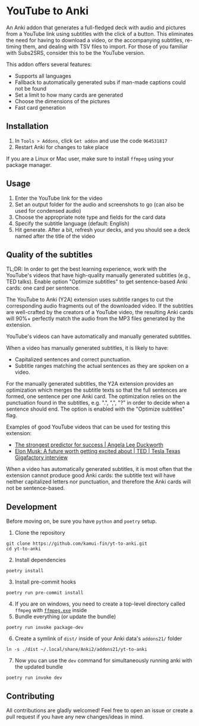 # YouTube to Anki

An Anki addon that generates a full-fledged deck with audio and pictures from a YouTube link using subtitles with the click of a button. This eliminates the need for having to download a video, or the accompanying subtitles, re-timing them, and dealing with TSV files to import. For those of you familiar with Subs2SRS, consider this to be the YouTube version.

This addon offers several features:

- Supports all languages
- Fallback to automatically generated subs if man-made captions could not be found
- Set a limit to how many cards are generated
- Choose the dimensions of the pictures
- Fast card generation

## Installation

1. In `Tools > Addons`, click `Get addon` and use the code `964531817`
2. Restart Anki for changes to take place

If you are a Linux or Mac user, make sure to install `ffmpeg` using your package manager.

## Usage

1. Enter the YouTube link for the video
2. Set an output folder for the audio and screenshots to go (can also be used for condensed audio)
3. Choose the appropriate note type and fields for the card data
4. Specify the subtitle language (default: English)
5. Hit generate. After a bit, refresh your decks, and you should see a deck named after the title of the video

## Quality of the subtitles

TL;DR: In order to get the best learning experience, work with the YouTube's
videos that have high-quality manually generated subtitles (e.g., TED talks).
Enable option "Optimize subtitles" to get sentence-based Anki cards: one card
per sentence.

The YouTube to Anki (Y2A) extension uses subtitle ranges to cut the corresponding
audio fragments out of the downloaded video. If the subtitles are well-crafted
by the creators of a YouTube video, the resulting Anki cards will 90%+ perfectly
match the audio from the MP3 files generated by the extension.

YouTube's videos can have automatically and manually generated subtitles.

When a video has manually generated subtitles, it is likely to have:

- Capitalized sentences and correct punctuation.
- Subtitle ranges matching the actual sentences as they are spoken on a video.

For the manually generated subtitles, the Y2A extension provides an optimization
which merges the subtitle texts so that the full sentences are formed, one
sentence per one Anki card. The optimization relies on the punctuation found
in the subtitles, e.g. ".", ",", "?" in order to decide when a sentence should
end. The option is enabled with the "Optimize subtitles" flag.

Examples of good YouTube videos that can be used for testing this extension:

- [The strongest predictor for success | Angela Lee Duckworth](https://www.youtube.com/watch?v=GfF2e0vyGM4&list=PLsJDRmMjwANLfCZxb25npMoR3aWFIpSRA&index=2&t=42s)
- [Elon Musk: A future worth getting excited about | TED | Tesla Texas Gigafactory interview](https://www.youtube.com/watch?v=YRvf00NooN8&t=265s)

When a video has automatically generated subtitles, it is most often that the
extension cannot produce good Anki cards: the subtitle text will have neither
capitalized letters nor punctuation, and therefore the Anki cards will not be
sentence-based.

## Development

Before moving on, be sure you have `python` and `poetry` setup.

1. Clone the repository

```
git clone https://github.com/kamui-fin/yt-to-anki.git
cd yt-to-anki
```

2. Install dependencies

```
poetry install
```

3. Install pre-commit hooks

```
poetry run pre-commit install
```

4. If you are on windows, you need to create a top-level directory called `ffmpeg` with [`ffmpeg.exe`](https://github.com/BtbN/FFmpeg-Builds/releases) inside
5. Bundle everything (or update the bundle)

```
poetry run invoke package-dev
```

6. Create a symlink of `dist/` inside of your Anki data's `addons21/` folder

```
ln -s ./dist ~/.local/share/Anki2/addons21/yt-to-anki
```

7. Now you can use the `dev` command for simultaneously running anki with the updated bundle

```
poetry run invoke dev
```

## Contributing

All contributions are gladly welcomed! Feel free to open an issue or create a pull request if you have any new changes/ideas in mind.
